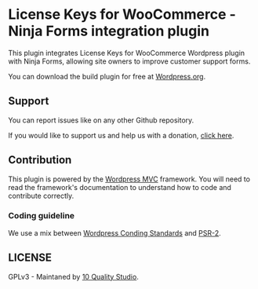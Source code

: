 # License Keys for WooCommerce - Ninja Forms integration plugin

This plugin integrates License Keys for WooCommerce Wordpress plugin with Ninja Forms, allowing site owners to improve customer support forms.

You can download the build plugin for free at [Wordpress.org](https://wordpress.org/plugins/woo-license-keys-nf/).

## Support

You can report issues like on any other Github repository.

If you would like to support us and help us with a donation, [click here](https://www.10quality.com/donations/).

## Contribution

This plugin is powered by the [Wordpress MVC](https://www.wordpress-mvc.com/) framework. You will need to read the framework's documentation to understand how to code and contribute correctly.

### Coding guideline

We use a mix between [Wordpress Conding Standards](https://codex.wordpress.org/WordPress_Coding_Standards) and [PSR-2](https://www.php-fig.org/psr/psr-2/).

## LICENSE

GPLv3 - Maintaned by [10 Quality Studio](https://www.10quality.com/).